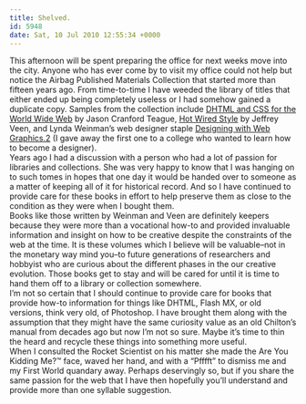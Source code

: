 ```yaml
---
title: Shelved.
id: 5948
date: Sat, 10 Jul 2010 12:55:34 +0000
---
```


This afternoon will be spent preparing the office for next weeks move into the city. Anyone who has ever come by to visit my office could not help but notice the Airbag Published Materials Collection that started more than fifteen years ago. From time-to-time I have weeded the library of titles that either ended up being completely useless or I had somehow gained a duplicate copy. Samples from the collection include [DHTML and CSS for the World Wide Web](http://www.amazon.com/DHTML-CSS-World-Wide-Second/dp/0201730847) by Jason Cranford Teague, [Hot Wired Style](http://www.amazon.com/Hotwired-Style-Principles-Building-Smart/dp/1888869097) by Jeffrey Veen, and Lynda Weinman’s web designer staple [Designing with Web Graphics.2](http://www.amazon.com/Designing-Web-Graphics-Lynda-Weinman/dp/1562057154) (I gave away the first one to a college who wanted to learn how to become a designer).  
 Years ago I had a discussion with a person who had a lot of passion for libraries and collections. She was very happy to know that I was hanging on to such tomes in hopes that one day it would be handed over to someone as a matter of keeping all of it for historical record. And so I have continued to provide care for these books in effort to help preserve them as close to the condition as they were when I bought them.  
 Books like those written by Weinman and Veen are definitely keepers because they were more than a vocational how-to and provided invaluable information and insight on how to be creative despite the constraints of the web at the time. It is these volumes which I believe will be valuable–not in the monetary way mind you–to future generations of researchers and hobbyist who are curious about the different phases in the our creative evolution. Those books get to stay and will be cared for until it is time to hand them off to a library or collection somewhere.  
 I’m not so certain that I should continue to provide care for books that provide how-to information for things like <span class="caps">DHTML</span>, Flash <span class="caps">MX</span>, or old versions, think very old, of Photoshop. I have brought them along with the assumption that they might have the same curiosity value as an old Chilton’s manual from decades ago but now I’m not so sure. Maybe it’s time to thin the heard and recycle these things into something more useful.  
 When I consulted the Rocket Scientist on his matter she made the Are You Kidding Me?™ face, waved her hand, and with a “Pfffft” to dismiss me and my First World quandary away. Perhaps deservingly so, but if you share the same passion for the web that I have then hopefully you’ll understand and provide more than one syllable suggestion.



